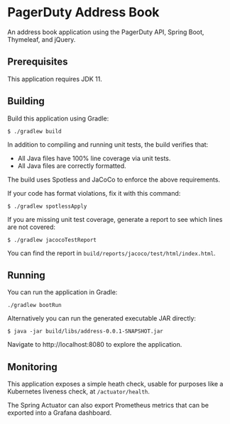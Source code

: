 # PagerDuty Address Book

An address book application using the PagerDuty API, Spring Boot, Thymeleaf, and jQuery.

## Prerequisites

This application requires JDK 11.

## Building

Build this application using Gradle:

```
$ ./gradlew build
```

In addition to compiling and running unit tests, the build verifies that:
* All Java files have 100% line coverage via unit tests.
* All Java files are correctly formatted.

The build uses Spotless and JaCoCo to enforce the above requirements.

If your code has format violations, fix it with this command:

```
$ ./gradlew spotlessApply
```

If you are missing unit test coverage, generate a report to see which lines are not covered:

```
$ ./gradlew jacocoTestReport
```

You can find the report in `build/reports/jacoco/test/html/index.html`.

## Running

You can run the application in Gradle:

```
./gradlew bootRun
```

Alternatively you can run the generated executable JAR directly:

```
$ java -jar build/libs/address-0.0.1-SNAPSHOT.jar
```

Navigate to http://localhost:8080 to explore the application.

## Monitoring

This application exposes a simple heath check, usable for purposes like a Kubernetes liveness check, at `/actuator/health`.

The Spring Actuator can also export Prometheus metrics that can be exported into a Grafana dashboard.